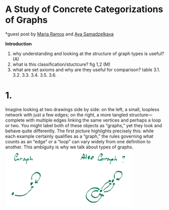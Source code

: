 # A Study of Concrete Categorizations of Graphs
*guest post by [Maria Ramos]() and [Aya Samadzelkava]()

**Introduction**
1. why understanding and looking at the structure of graph types is useful? (A)   
3. what is this classification/stuctcure? fig 1,2 (M)
4. what are set axioms and why are they useful for comparison? table
   3.1.
   3.2.
   3.3.
   3.4.
   3.5.
   3.6.

# 1. 
Imagine looking at two drawings side by side: on the left, a small, loopless network with just a few edges; on the right, a more tangled structure—complete with multiple edges linking the same vertices and perhaps a loop or two. You might label both of these objects as “graphs,” yet they look and behave quite differently. The first picture highlights precisely this: while each example certainly qualifies as a “graph,” the rules governing what counts as an “edge” or a “loop” can vary widely from one definition to another. This ambiguity is why we talk about types of graphs.
<img src="images/graphs.jpeg"  width="400"/>
